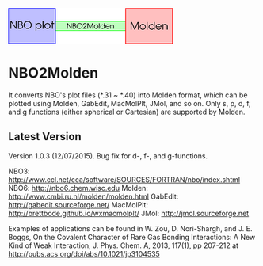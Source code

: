 <img src="https://raw.githubusercontent.com/zorkzou/NBO2Molden/master/n2m-logo.png" />

# NBO2Molden
It converts NBO's plot files (*.31 ~ *.40) into Molden format, which can be plotted using Molden, GabEdit, MacMolPlt, JMol, and so on. Only s, p, d, f, and g functions (either spherical or Cartesian) are supported by Molden.

## Latest Version
Version 1.0.3 (12/07/2015). Bug fix for d-, f-, and g-functions.

NBO3: http://www.ccl.net/cca/software/SOURCES/FORTRAN/nbo/index.shtml
NBO6: http://nbo6.chem.wisc.edu
Molden: http://www.cmbi.ru.nl/molden/molden.html
GabEdit: http://gabedit.sourceforge.net/
MacMolPlt: http://brettbode.github.io/wxmacmolplt/
JMol: http://jmol.sourceforge.net

Examples of applications can be found in W. Zou, D. Nori-Shargh, and J. E. Boggs, On the Covalent Character of Rare Gas Bonding Interactions: A New Kind of Weak Interaction, J. Phys. Chem. A, 2013, 117(1), pp 207-212 at http://pubs.acs.org/doi/abs/10.1021/jp3104535
